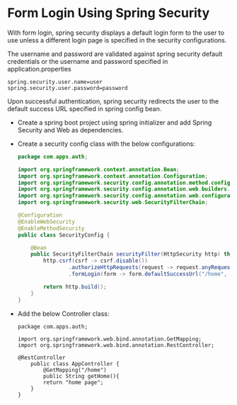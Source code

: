 # Form Login Using Spring Security
With form login, spring security displays a default login form to the user to use unless a different login page is specified in the security configurations.

The username and password are validated against spring security default credentials or the username and password specified in application.properties

```application.properties
spring.security.user.name=user
spring.security.user.password=password
```

Upon successful authentication, spring security redirects the user to the default success URL specified in spring config bean.

- Create a spring boot project using spring initializer and add Spring Security and Web as dependencies.
- Create a security config class with the below configurations:
    ```SecurityConfig.java
    package com.apps.auth;
    
    import org.springframework.context.annotation.Bean;
    import org.springframework.context.annotation.Configuration;
    import org.springframework.security.config.annotation.method.configuration.EnableMethodSecurity;
    import org.springframework.security.config.annotation.web.builders.HttpSecurity;
    import org.springframework.security.config.annotation.web.configuration.EnableWebSecurity;
    import org.springframework.security.web.SecurityFilterChain;
    
    @Configuration
    @EnableWebSecurity
    @EnableMethodSecurity
    public class SecurityConfig {
    
        @Bean
        public SecurityFilterChain securityFilter(HttpSecurity http) throws Exception {
            http.csrf(csrf -> csrf.disable())
                    .authorizeHttpRequests(request -> request.anyRequest().authenticated())
                    .formLogin(form -> form.defaultSuccessUrl("/home", true));
    
            return http.build();
        }
    }
    ```

- Add the below Controller class:
    ```
    package com.apps.auth;
    
    import org.springframework.web.bind.annotation.GetMapping;
    import org.springframework.web.bind.annotation.RestController;
    
    @RestController
        public class AppController {
            @GetMapping("/home")
            public String getHome(){
            return "home page";
        }
    }
    ```